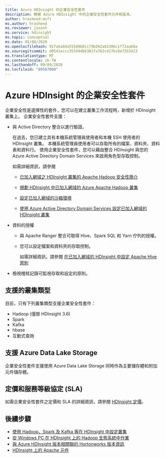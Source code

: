 ```yaml
---
title: Azure HDInsight 的企業安全性套件
description: 瞭解 Azure HDInsight 中的企業安全性套件元件和版本。
author: hrasheed-msft
ms.author: hrasheed
ms.reviewer: jasonh
ms.service: hdinsight
ms.topic: conceptual
ms.date: 05/08/2020
ms.openlocfilehash: 91fa6a8da555d0b0cc79b262a83306c1f72aa68a
ms.sourcegitcommit: d0541eccc35549db6381fa762cd17bc8e72b3423
ms.translationtype: MT
ms.contentlocale: zh-TW
ms.lasthandoff: 09/09/2020
ms.locfileid: "89567090"
---
```

# <a name="enterprise-security-package-for-azure-hdinsight"></a>Azure HDInsight 的企業安全性套件

企業安全性是選擇性的套件，您可以在建立叢集工作流程時，新增於 HDInsight 叢集上。 企業安全性套件支援：

* 與 Active Directory 整合以進行驗證。

    在過去，您已建立具有本機系統管理員使用者和本機 SSH 使用者的 HDInsight 叢集。 本機系統管理員使用者可以存取所有的檔案、資料夾、資料表和資料行。  使用企業安全性套件，您可以藉由整合 HDInsight 與您的 Azure Active Directory Domain Services 來啟用角色型存取控制。

    如需詳細資訊，請參閱

    * [已加入網域之 HDInsight 叢集的 Apache Hadoop 安全性簡介](./domain-joined/hdinsight-security-overview.md)

    * [規劃 HDInsight 中已加入網域的 Azure Apache Hadoop 叢集](./domain-joined/apache-domain-joined-architecture.md)

    * [設定已加入網域的沙箱環境](./domain-joined/apache-domain-joined-configure.md)

    * [使用 Azure Active Directory Domain Services 設定已加入網域的 HDInsight 叢集](./domain-joined/apache-domain-joined-configure-using-azure-adds.md)

* 資料的授權

  * 與 Apache Ranger 整合可取得 Hive、Spark SQL 和 Yarn 佇列的授權。
  * 您可以設定檔案和資料夾的存取控制。

    如需詳細資訊，請參閱 [在已加入網域的 HDInsight 中設定 Apache Hive 原則](./domain-joined/apache-domain-joined-run-hive.md)

* 檢視稽核記錄可監視存取和設定的原則。

## <a name="supported-cluster-types"></a>支援的叢集類型

目前，只有下列叢集類型支援企業安全性套件：

* Hadoop (僅限 HDInsight 3.6)
* Spark
* Kafka
* hbase
* 互動式查詢

## <a name="support-for-azure-data-lake-storage"></a>支援 Azure Data Lake Storage

企業安全性套件支援使用 Azure Data Lake Storage 同時作為主要儲存體和附加元件儲存體。

## <a name="pricing-and-service-level-agreement-sla"></a>定價和服務等級協定 (SLA) 

如需企業安全性套件之定價和 SLA 的詳細資訊，請參閱 [HDInsight 定價](https://azure.microsoft.com/pricing/details/hdinsight/)。

## <a name="next-steps"></a>後續步驟

* [使用 Hadoop、Spark 及 Kafka 等在 HDInsight 中設定叢集](hdinsight-hadoop-provision-linux-clusters.md)
* [從 Windows PC 在 HDInsight 上的 Hadoop 生態系統中作業](hdinsight-hadoop-windows-tools.md)
* [與 Azure HDInsight 版本相關聯的 Hortonworks 版本資訊](./hortonworks-release-notes.md)
* [HDInsight 上的 Apache 元件](./hdinsight-component-versioning.md)
